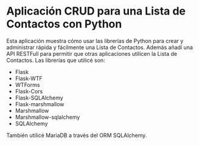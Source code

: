 # Aplicación CRUD para una Lista de Contactos con Python

Esta aplicación muestra cómo usar las librerías de Python para crear y administrar rápida y fácilmente una Lista de Contactos. Además añadí una API RESTFull para permitir que otras aplicaciones utilicen la Lista de Contactos. Las librerías que utilicé son:
- Flask
- Flask-WTF
- WTForms
- Flask-Cors
- Flask-SQLAlchemy
- Flask-marshmallow
- Marshmallow
- Marshmallow-sqlalchemy
- SQLAlchemy

También utilicé MariaDB a través del ORM SQLAlchemy.
